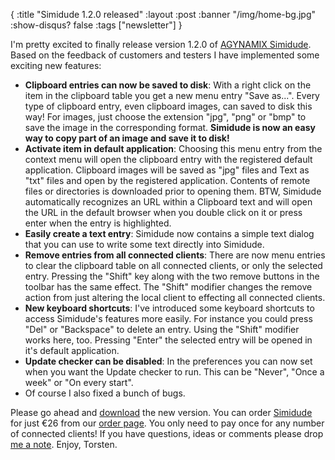 {
  :title "Simidude 1.2.0 released"
  :layout :post
  :banner "/img/home-bg.jpg"
  :show-disqus? false
  :tags ["newsletter"]
}

I'm pretty excited to finally release version 1.2.0 of [AGYNAMIX Simidude](http://www.simidude.com). Based on the feedback of customers and testers I have implemented some exciting new features:

-   **Clipboard entries can now be saved to disk**: With a right click on the item in the clipboard table you get a new menu entry "Save as...". Every type of clipboard entry, even clipboard images, can saved to disk this way! For images, just choose the extension "jpg", "png" or "bmp" to save the image in the corresponding format. **Simidude is now an easy way to copy part of an image and save it to disk!**
-   **Activate item in default application**: Choosing this menu entry from the context menu will open the clipboard entry with the registered default application. Clipboard images will be saved as "jpg" files and Text as "txt" files and open by the registered application. Contents of remote files or directories is downloaded prior to opening them. BTW, Simidude automatically recognizes an URL within a Clipboard text and will open the URL in the default browser when you double click on it or press enter when the entry is highlighted.
-   **Easily create a text entry**: Simidude now contains a simple text dialog that you can use to write some text directly into Simidude.
-   **Remove entries from all connected clients**: There are now menu entries to clear the clipboard table on all connected clients, or only the selected entry. Pressing the "Shift" key along with the two remove buttons in the toolbar has the same effect. The "Shift" modifier changes the remove action from just altering the local client to effecting all connected clients.
-   **New keyboard shortcuts**: I've introduced some keyboard shortcuts to access Simidude's features more easily. For instance you could press "Del" or "Backspace" to delete an entry. Using the "Shift" modifier works here, too. Pressing "Enter" the selected entry will be opened in it's default application.
-   **Update checker can be disabled**: In the preferences you can now set when you want the Update checker to run. This can be "Never", "Once a week" or "On every start".
-   Of course I also fixed a bunch of bugs.

Please go ahead and [download](http://www.simidude.com/download) the new version. You can order [Simidude](http://www.simidude.com) for just €26 from our [order page](http://www.simidude.com/order). You only need to pay once for any number of connected clients! If you have questions, ideas or comments please drop [me a note](http://helpdesk.agynamix.de/index.php?pg=request). Enjoy, Torsten.

